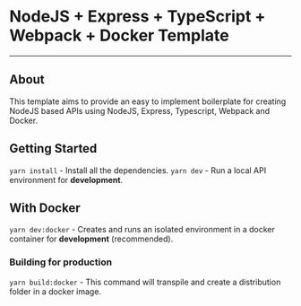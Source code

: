 # NodeJS + Express + TypeScript + Webpack + Docker Template

---

## About

This template aims to provide an easy to implement boilerplate for creating NodeJS based APIs using NodeJS, Express, Typescript, Webpack and Docker.

## Getting Started

`yarn install` - Install all the dependencies.
`yarn dev` - Run a local API environment for **development**.

## With Docker

`yarn dev:docker` - Creates and runs an isolated environment in a docker container for **development** (recommended).

### Building for production

`yarn build:docker` - This command will transpile and create a distribution folder in a docker image.
